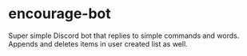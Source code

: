 # encourage-bot
Super simple Discord bot that replies to simple commands and words. Appends and deletes items in user created list as well.
